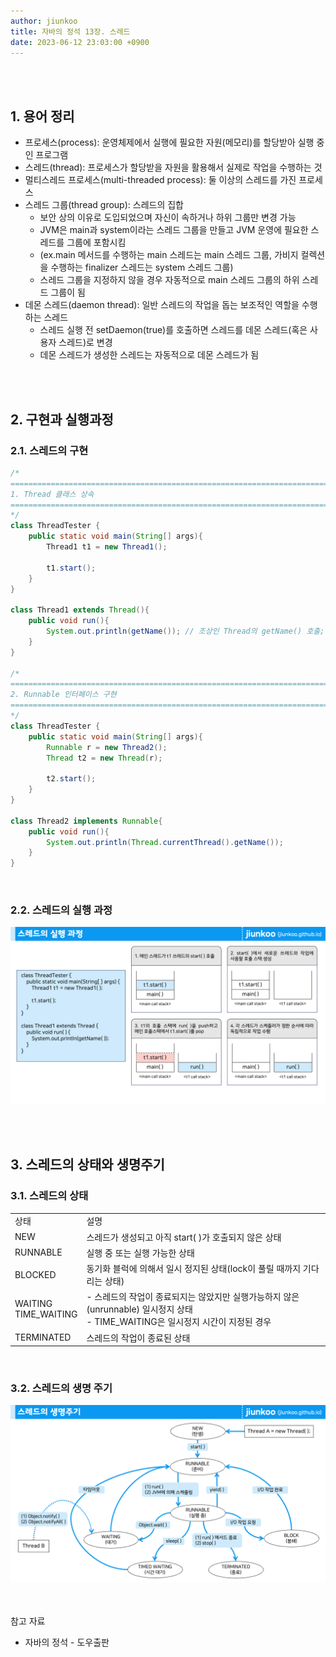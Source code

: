 ```yaml
---
author: jiunkoo
title: 자바의 정석 13장. 스레드
date: 2023-06-12 23:03:00 +0900
---
```



<br/>
<br/>

## 1. 용어 정리

* 프로세스(process): 운영체제에서 실행에 필요한 자원(메모리)를 할당받아 실행 중인 프로그램
* 스레드(thread): 프로세스가 할당받을 자원을 활용해서 실제로 작업을 수행하는 것
* 멀티스레드 프로세스(multi-threaded process): 둘 이상의 스레드를 가진 프로세스 
* 스레드 그룹(thread group): 스레드의 집합
    * 보안 상의 이유로 도입되었으며 자신이 속하거나 하위 그룹만 변경 가능
    * JVM은 main과 system이라는 스레드 그룹을 만들고 JVM 운영에 필요한 스레드를 그룹에 포함시킴
    * (ex.main 메서드를 수행하는 main 스레드는 main 스레드 그룹, 가비지 컬렉션을 수행하는 finalizer 스레드는 system 스레드 그룹)
    * 스레드 그룹을 지정하지 않을 경우 자동적으로 main 스레드 그룹의 하위 스레드 그룹이 됨
* 데몬 스레드(daemon thread): 일반 스레드의 작업을 돕는 보조적인 역할을 수행하는 스레드
    * 스레드 실행 전 setDaemon(true)를 호출하면 스레드를 데몬 스레드(혹은 사용자 스레드)로 변경
    * 데몬 스레드가 생성한 스레드는 자동적으로 데몬 스레드가 됨

<br/>
<br/>

## 2. 구현과 실행과정

### 2.1. 스레드의 구현

```java
/*
==========================================================================
1. Thread 클래스 상속
==========================================================================
*/
class ThreadTester {
	public static void main(String[] args){
    	Thread1 t1 = new Thread1();
        
        t1.start();
    }
}

class Thread1 extends Thread(){
	public void run(){
    	System.out.println(getName()); // 조상인 Thread의 getName() 호출;
    }
}

/*
==========================================================================
2. Runnable 인터페이스 구현
==========================================================================
*/
class ThreadTester {
	public static void main(String[] args){
    	Runnable r = new Thread2();
        Thread t2 = new Thread(r);
        
        t2.start();
    }
}

class Thread2 implements Runnable{
	public void run(){
    	System.out.println(Thread.currentThread().getName());
    }
}
```

<br/>

### 2.2. 스레드의 실행 과정

![png](/_assets/img/java/fundamentals-of-java/13-1.png)

<br/>
<br/>

## 3. 스레드의 상태와 생명주기

### 3.1. 스레드의 상태

<div class="tb-plain">
    <table>
        <tbody>
            <tr>
                <td>상태</td>
                <td>설명</td>
            </tr>
            <tr>
                <td>NEW</td>
                <td>스레드가 생성되고 아직 start( )가 호출되지 않은 상태</td>
            </tr>
            <tr>
                <td>RUNNABLE</td>
                <td>실행 중 또는 실행 가능한 상태</td>
            </tr>
            <tr>
                <td>BLOCKED</td>
                <td>동기화 블럭에 의해서 일시 정지된 상태(lock이 풀릴 때까지 기다리는 상태)</td>
            </tr>
            <tr>
                <td>
                    WAITING<br/>
                    TIME_WAITING
                </td>
                <td>
                  - 스레드의 작업이 종료되지는 않았지만 실행가능하지 않은(unrunnable) 일시정지 상태<br/>
                  - TIME_WAITING은 일시정지 시간이 지정된 경우
                </td>
            </tr>
            <tr>
                <td>TERMINATED</td>
                <td>스레드의 작업이 종료된 상태</td>
            </tr>
        </tbody>
    </table>
</div>

<br/>

### 3.2. 스레드의 생명 주기

![png](/_assets/img/java/fundamentals-of-java/13-2.png)

<br/>
<br/>

<div class="adm-reference">
    <div class="adm-title-reference">참고 자료</div>
    <ul>
        <li>자바의 정석 - 도우출판</li>
    </ul>
</div>
